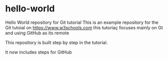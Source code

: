 # hello-world
Hello World repository for Git tutorial
This is an example repository for the Git tutoial on https://www.w3schools.com
this tutoriaç focuses mainly on Gt and using GitHub as its remote

This repository is built step by step in the tutorial.

It now includes steps for GitHub
